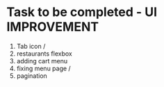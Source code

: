 # Task to be completed - UI IMPROVEMENT

1. Tab icon  /
2. restaurants flexbox
3. adding cart menu
4. fixing menu page /
5. pagination